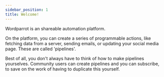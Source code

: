 ```yaml
---
sidebar_position: 1
title: Welcome!
---
```


Wordparrot is an shareable automation platform. 

On the platform, you can create a series of programmable actions, like fetching data from a server, sending emails, or updating your social media page. These are called 'pipelines'.

Best of all, you don't always have to think of how to make pipelines yourselves. Community users can create pipelines and you can subscribe, to save on the work of having to duplicate this yourself.
